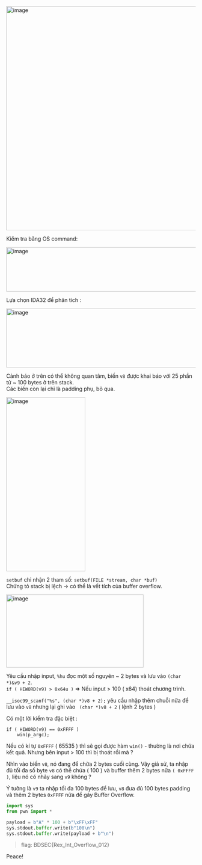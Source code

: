 <img width="516" height="596" alt="image" src="https://github.com/user-attachments/assets/6f292859-85e3-44e6-a4e0-7e90487adbc5" />  

Kiểm tra bằng OS command:  

<img width="670" height="118" alt="image" src="https://github.com/user-attachments/assets/71835373-d3d3-4ab8-a969-b2c76a26ba8c" />  

Lựa chọn IDA32 để phân tích :  

<img width="517" height="157" alt="image" src="https://github.com/user-attachments/assets/76523723-567e-468a-8c89-8731378ffc55" />  

Cảnh báo ở trên có thể không quan tâm, biến `v8` được khai báo với 25 phần tử ~ 100 bytes ở trên stack.  
Các biến còn lại chỉ là padding phụ, bỏ qua.  

<img width="210" height="463" alt="image" src="https://github.com/user-attachments/assets/0890109c-323f-4be7-8a5c-7f9983874629" />  

`setbuf` chỉ nhận 2 tham số: `setbuf(FILE *stream, char *buf)`  
Chứng tỏ stack bị lệch → có thể là vết tích của buffer overflow.  

<img width="365" height="194" alt="image" src="https://github.com/user-attachments/assets/922f1286-908d-410a-9701-986498b17000" />  

Yêu cầu nhập input, `%hu` đọc một số nguyên ~ 2 bytes và lưu vào `(char *)&v9 + 2`.  
`if ( HIWORD(v9) > 0x64u )` => Nếu input > 100 ( x64) thoát chương trình.  

`__isoc99_scanf("%s", (char *)v8 + 2);` yêu cầu nhập thêm chuỗi nữa để lưu vào `v8` nhưng lại ghi vào ` (char *)v8 + 2` ( lệnh 2 bytes )  

Có một lời kiểm tra đặc biệt :   
```
if ( HIWORD(v9) == 0xFFFF )
    win(p_argc);
```
Nếu có kí tự `0xFFFF` ( 65535 ) thì sẽ gọi được hàm `win()` - thường là nơi chứa kết quả. Nhưng bên input > 100 thì bị thoát rồi mà ?  

Nhìn vào biến `v8`, nó đang để chừa 2 bytes cuối cùng. Vậy giả sử, ta nhập đủ tối đa số byte `v8` có thể chứa ( 100 ) và buffer thêm 2 bytes nữa `( 0xFFFF )`, liệu nó có nhảy sang `v9` không ?  

Ý tưởng là `v9` ta nhập tối đa 100 bytes để lưu, `v8` đưa đủ 100 bytes padding và thêm 2 bytes `0xFFFF` nữa để gây Buffer Overflow.  

```python
import sys
from pwn import *

payload = b"A" * 100 + b"\xFF\xFF"
sys.stdout.buffer.write(b"100\n")
sys.stdout.buffer.write(payload + b"\n")
```

> flag: BDSEC{Rex_Int_Overflow_012}

Peace!







